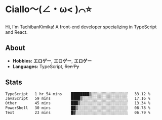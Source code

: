 # Ciallo～(∠・ω< )⌒⭐️

Hi, I'm TachibanKimika! A front-end developer specializing in TypeScript and React.

## About
- **Hobbies:** **エロゲー**, **エロゲー**, **エロゲー**
- **Languages:** TypeScript, ~~Ren’Py~~

## Stats
<!--START_SECTION:waka-->

```txt
TypeScript   1 hr 54 mins    ████████▒░░░░░░░░░░░░░░░░   33.12 %
JavaScript   59 mins         ████▒░░░░░░░░░░░░░░░░░░░░   17.16 %
Other        45 mins         ███▒░░░░░░░░░░░░░░░░░░░░░   13.34 %
PowerShell   30 mins         ██▒░░░░░░░░░░░░░░░░░░░░░░   08.78 %
Text         23 mins         █▓░░░░░░░░░░░░░░░░░░░░░░░   06.79 %
```

<!--END_SECTION:waka-->

<!-- ![Metrics](https://metrics.lecoq.io/TachibanaKimika?template=classic&base.activity=0&base.community=0&base.repositories=0&languages=1&isocalendar=1&isocalendar.duration=half-year&languages.limit=8&languages.sections=most-used&languages.colors=github&languages.threshold=0%25&languages.indepth=false&languages.recent.load=300&languages.recent.days=14&config.timezone=Asia%2FShanghai)
 -->
